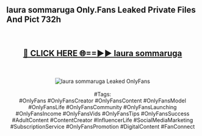 <h2>laura sommaruga Only.Fans Leaked Private Files And Pict 732h</h2>
<br>
<div align="center">
<h2><a href="https://mediafiles.top/laura_sommaruga" rel="nofollow">🔴 CLICK HERE 🌐==►► laura sommaruga</a></h2>
<br>
<br>
<a href="https://mediafiles.top/laura_sommaruga" rel="nofollow" data-target="animated-image.originalLink"><img src="https://i.ibb.co.com/WyWwxjT/player-gif2.gif" alt="laura sommaruga Leaked OnlyFans" style="max-width: 100%; display: inline-block;" data-target="animated-image.originalImage"></a>
<br><br>
#Tags:
<br>
#OnlyFans #OnlyFansCreator #OnlyFansContent #OnlyFansModel #OnlyFansLife #OnlyFansCommunity #OnlyFansLaunching #OnlyFansIncome #OnlyFansVids #OnlyFansTips #OnlyFansSuccess #AdultContent #ContentCreator #InfluencerLife #SocialMediaMarketing #SubscriptionService #OnlyFansPromotion #DigitalContent #FanConnect
</div>
<br>